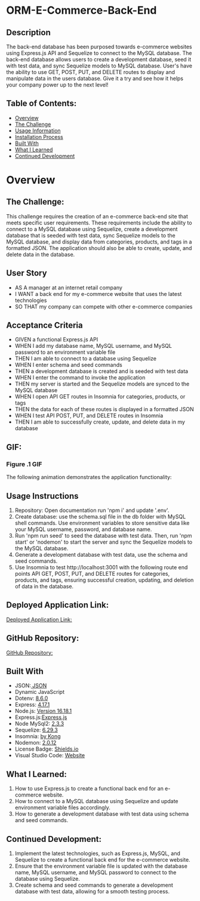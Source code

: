 # ORM-E-Commerce-Back-End

## Description
The back-end database has been purposed towards e-commerce websites using Express.js API and Sequelize to connect to the MySQL database. The back-end database allows users to create a development database, seed it with test data, and sync Sequelize models to MySQL database. User's have the ability to use GET, POST, PUT, and DELETE routes to display and manipulate data in the users database. Give it a try and see how it helps your company power up to the next level!

## Table of Contents:
- [Overview](#Overview)
- [The Challenge](#The-Challenge)
- [Usage Information](#Usage-Information)
- [Installation Process](#Installation-Process)
- [Built With](#Built-With)
- [What I Learned](#What-I-Learned)
- [Continued Development](#Continued-Development)


# Overview

## The Challenge:
This challenge requires the creation of an e-commerce back-end site that meets specific user requirements. These requirements include the ability to connect to a MySQL database using Sequelize, create a development database that is seeded with test data, sync Sequelize models to the MySQL database, and display data from categories, products, and tags in a formatted JSON. The application should also be able to create, update, and delete data in the database.
## User Story


* AS A manager at an internet retail company
* I WANT a back end for my e-commerce website that uses the latest technologies
* SO THAT my company can compete with other e-commerce companies


## Acceptance Criteria


* GIVEN a functional Express.js API
* WHEN I add my database name, MySQL username, and MySQL password to an environment variable file
* THEN I am able to connect to a database using Sequelize
* WHEN I enter schema and seed commands
* THEN a development database is created and is seeded with test data
* WHEN I enter the command to invoke the application
* THEN my server is started and the Sequelize models are synced to the MySQL database
* WHEN I open API GET routes in Insomnia for categories, products, or tags
* THEN the data for each of these routes is displayed in a formatted JSON
* WHEN I test API POST, PUT, and DELETE routes in Insomnia
* THEN I am able to successfully create, update, and delete data in my database

## GIF:
### Figure .1 GIF

The following animation demonstrates the application functionality:


## Usage Instructions
1. Repository: Open documentation run 'npm i' and update '.env'.
2. Create database: use the schema.sql file in the db folder with MySQL shell commands. Use environment variables to store sensitive data like your MySQL username, password, and database name.
3. Run 'npm run seed' to seed the database with test data. Then, run 'npm start' or 'nodemon' to start the server and sync the Sequelize models to the MySQL database.
4. Generate a development database with test data, use the schema and seed commands.
5. Use Insomnia to test http://localhost:3001 with the following route end points API GET, POST, PUT, and DELETE routes for categories, products, and tags, ensuring successful creation, updating, and deletion of data in the database.

## Deployed Application Link:
[Deployed Application Link:](https://github.com/)

## GitHub Repository:
[GitHub Repository:](https://github.com/)

## Built With
- JSON:[ JSON](https://www.npmjs.com/package/json)
- Dynamic JavaScript
- Dotenv: [8.6.0](https://www.npmjs.com/package/dotenv)
- Express: [4.17.1](https://www.npmjs.com/package/express)
- Node.js: [Version 16.18.1](https://nodejs.org/en/blog/release/v16.18.1/)
- Express.js:[Express.js](https://expressjs.com/en/starter/installing.html)
- Node MySql2: [2.3.3](https://www.npmjs.com/package/mysql2)
- Sequelize: [6.29.3](https://www.npmjs.com/package/sequelize)
- Insomnia: [by Kong](https://insomnia.rest/)
- Nodemon: [2.0.12](https://www.npmjs.com/package/nodemon/v/2.0.12)
- License Badge: [Shields.io](https://shields.io/)
- Visual Studio Code: [Website](https://code.visualstudio.com/)

## What I Learned:
1. How to use Express.js to create a functional back end for an e-commerce website.
2. How to connect to a MySQL database using Sequelize and update environment variable files accordingly.
3. How to generate a development database with test data using schema and seed commands.

## Continued Development:
1. Implement the latest technologies, such as Express.js, MySQL, and Sequelize to create a functional back end for the e-commerce website.
2. Ensure that the environment variable file is updated with the database name, MySQL username, and MySQL password to connect to the database using Sequelize.
3. Create schema and seed commands to generate a development database with test data, allowing for a smooth testing process.
